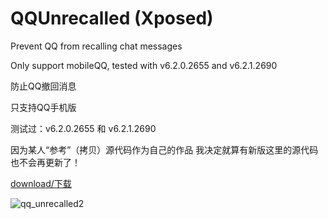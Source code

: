# QQUnrecalled (Xposed)

Prevent QQ from recalling chat messages

Only support mobileQQ, tested with v6.2.0.2655 and v6.2.1.2690

防止QQ撤回消息

只支持QQ手机版

测试过：v6.2.0.2655 和 v6.2.1.2690

因为某人“参考”（拷贝）源代码作为自己的作品 我决定就算有新版这里的源代码也不会再更新了！


[download/下载](https://github.com/fkzhang/QQUnrecalled/releases/download/v1.3.0/QQUnrecalled1.3.0.apk)

![qq_unrecalled2](https://cloud.githubusercontent.com/assets/15953618/12529613/12b7a768-c1be-11e5-8382-35b5870457f8.png)
